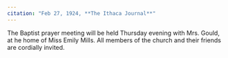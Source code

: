 ```yaml
---
citation: "Feb 27, 1924, **The Ithaca Journal**"
---
```

The Baptist prayer meeting will be held Thursday evening with Mrs. Gould, at he home of Miss Emily Mills. All members of the church and their friends are cordially invited.

